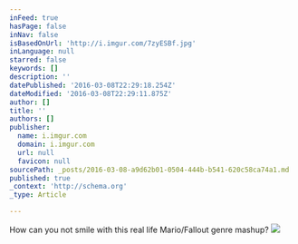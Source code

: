 ```yaml
---
inFeed: true
hasPage: false
inNav: false
isBasedOnUrl: 'http://i.imgur.com/7zyESBf.jpg'
inLanguage: null
starred: false
keywords: []
description: ''
datePublished: '2016-03-08T22:29:18.254Z'
dateModified: '2016-03-08T22:29:11.875Z'
author: []
title: ''
authors: []
publisher:
  name: i.imgur.com
  domain: i.imgur.com
  url: null
  favicon: null
sourcePath: _posts/2016-03-08-a9d62b01-0504-444b-b541-620c58ca74a1.md
published: true
_context: 'http://schema.org'
_type: Article

---
```

How can you not smile with this real life Mario/Fallout genre mashup?
![](http://i.imgur.com/7zyESBf.jpg)